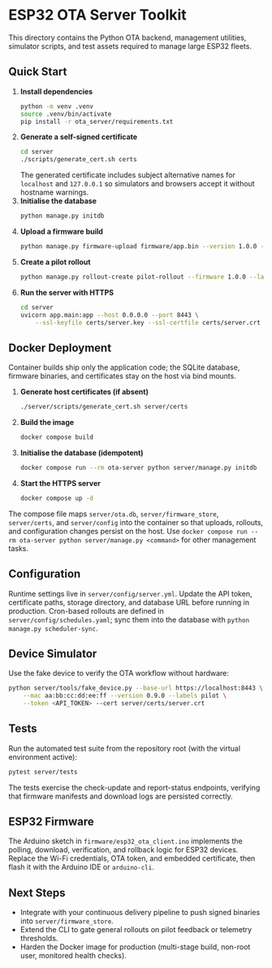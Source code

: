 # ESP32 OTA Server Toolkit

This directory contains the Python OTA backend, management utilities, simulator scripts, and test assets required to manage large ESP32 fleets.

## Quick Start

1. **Install dependencies**
   ```bash
   python -m venv .venv
   source .venv/bin/activate
   pip install -r ota_server/requirements.txt
   ```
2. **Generate a self-signed certificate**
   ```bash
   cd server
   ./scripts/generate_cert.sh certs
   ```
   The generated certificate includes subject alternative names for `localhost` and `127.0.0.1` so simulators and browsers accept it without hostname warnings.
3. **Initialise the database**
   ```bash
   python manage.py initdb
   ```
4. **Upload a firmware build**
   ```bash
   python manage.py firmware-upload firmware/app.bin --version 1.0.0 --channel pilot --notes "Pilot build" --pilot-ready
   ```
5. **Create a pilot rollout**
   ```bash
   python manage.py rollout-create pilot-rollout --firmware 1.0.0 --label pilot --stage pilot --activate
   ```
6. **Run the server with HTTPS**
   ```bash
   cd server
   uvicorn app.main:app --host 0.0.0.0 --port 8443 \
       --ssl-keyfile certs/server.key --ssl-certfile certs/server.crt
   ```

## Docker Deployment

Container builds ship only the application code; the SQLite database, firmware binaries, and certificates stay on the host via bind mounts.

1. **Generate host certificates (if absent)**
   ```bash
   ./server/scripts/generate_cert.sh server/certs
   ```
2. **Build the image**
   ```bash
   docker compose build
   ```
3. **Initialise the database (idempotent)**
   ```bash
   docker compose run --rm ota-server python server/manage.py initdb
   ```
4. **Start the HTTPS server**
   ```bash
   docker compose up -d
   ```

The compose file maps `server/ota.db`, `server/firmware_store`, `server/certs`, and `server/config` into the container so that uploads, rollouts, and configuration changes persist on the host. Use `docker compose run --rm ota-server python server/manage.py <command>` for other management tasks.

## Configuration

Runtime settings live in `server/config/server.yml`. Update the API token, certificate paths, storage directory, and database URL before running in production. Cron-based rollouts are defined in `server/config/schedules.yaml`; sync them into the database with `python manage.py scheduler-sync`.

## Device Simulator

Use the fake device to verify the OTA workflow without hardware:
```bash
python server/tools/fake_device.py --base-url https://localhost:8443 \
    --mac aa:bb:cc:dd:ee:ff --version 0.9.0 --labels pilot \
    --token <API_TOKEN> --cert server/certs/server.crt
```

## Tests

Run the automated test suite from the repository root (with the virtual environment active):
```bash
pytest server/tests
```

The tests exercise the check-update and report-status endpoints, verifying that firmware manifests and download logs are persisted correctly.

## ESP32 Firmware

The Arduino sketch in `firmware/esp32_ota_client.ino` implements the polling, download, verification, and rollback logic for ESP32 devices. Replace the Wi-Fi credentials, OTA token, and embedded certificate, then flash it with the Arduino IDE or `arduino-cli`.

## Next Steps

- Integrate with your continuous delivery pipeline to push signed binaries into `server/firmware_store`.
- Extend the CLI to gate general rollouts on pilot feedback or telemetry thresholds.
- Harden the Docker image for production (multi-stage build, non-root user, monitored health checks).
